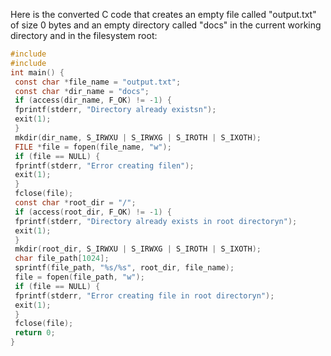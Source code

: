 Here is the converted C code that creates an empty file called "output.txt" of size 0 bytes and an empty directory called "docs" in the current working directory and in the filesystem root:
```c
#include 
#include 
int main() {
 const char *file_name = "output.txt";
 const char *dir_name = "docs";
 if (access(dir_name, F_OK) != -1) {
 fprintf(stderr, "Directory already existsn");
 exit(1);
 }
 mkdir(dir_name, S_IRWXU | S_IRWXG | S_IROTH | S_IXOTH);
 FILE *file = fopen(file_name, "w");
 if (file == NULL) {
 fprintf(stderr, "Error creating filen");
 exit(1);
 }
 fclose(file);
 const char *root_dir = "/";
 if (access(root_dir, F_OK) != -1) {
 fprintf(stderr, "Directory already exists in root directoryn");
 exit(1);
 }
 mkdir(root_dir, S_IRWXU | S_IRWXG | S_IROTH | S_IXOTH);
 char file_path[1024];
 sprintf(file_path, "%s/%s", root_dir, file_name);
 file = fopen(file_path, "w");
 if (file == NULL) {
 fprintf(stderr, "Error creating file in root directoryn");
 exit(1);
 }
 fclose(file);
 return 0;
}
```

